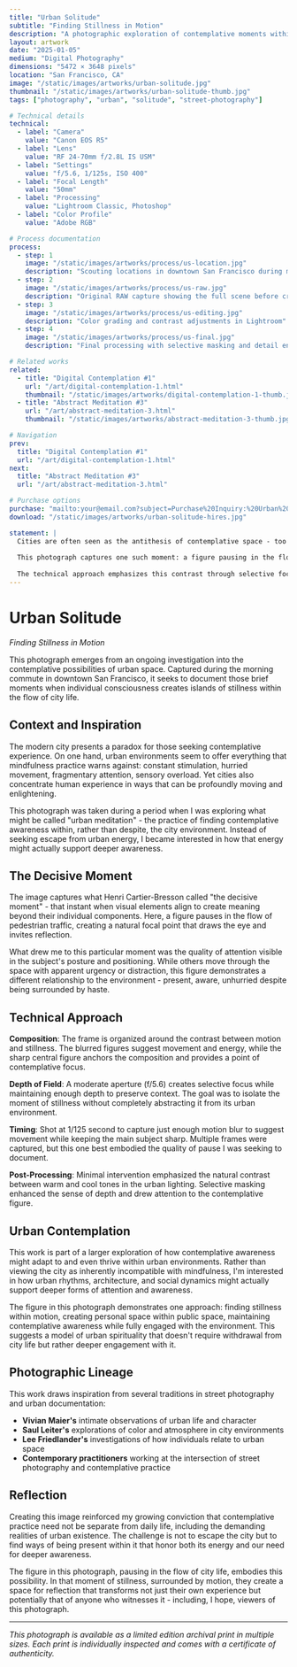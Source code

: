 ```yaml
---
title: "Urban Solitude"
subtitle: "Finding Stillness in Motion"
description: "A photographic exploration of contemplative moments within the urban environment"
layout: artwork
date: "2025-01-05"
medium: "Digital Photography"
dimensions: "5472 × 3648 pixels"
location: "San Francisco, CA"
image: "/static/images/artworks/urban-solitude.jpg"
thumbnail: "/static/images/artworks/urban-solitude-thumb.jpg"
tags: ["photography", "urban", "solitude", "street-photography"]

# Technical details
technical:
  - label: "Camera"
    value: "Canon EOS R5"
  - label: "Lens"
    value: "RF 24-70mm f/2.8L IS USM"
  - label: "Settings"
    value: "f/5.6, 1/125s, ISO 400"
  - label: "Focal Length"
    value: "50mm"
  - label: "Processing"
    value: "Lightroom Classic, Photoshop"
  - label: "Color Profile"
    value: "Adobe RGB"

# Process documentation
process:
  - step: 1
    image: "/static/images/artworks/process/us-location.jpg"
    description: "Scouting locations in downtown San Francisco during morning commute hours"
  - step: 2
    image: "/static/images/artworks/process/us-raw.jpg"
    description: "Original RAW capture showing the full scene before cropping"
  - step: 3
    image: "/static/images/artworks/process/us-editing.jpg"
    description: "Color grading and contrast adjustments in Lightroom"
  - step: 4
    image: "/static/images/artworks/process/us-final.jpg"
    description: "Final processing with selective masking and detail enhancement"

# Related works
related:
  - title: "Digital Contemplation #1"
    url: "/art/digital-contemplation-1.html"
    thumbnail: "/static/images/artworks/digital-contemplation-1-thumb.jpg"
  - title: "Abstract Meditation #3"
    url: "/art/abstract-meditation-3.html"
    thumbnail: "/static/images/artworks/abstract-meditation-3-thumb.jpg"

# Navigation
prev:
  title: "Digital Contemplation #1"
  url: "/art/digital-contemplation-1.html"
next:
  title: "Abstract Meditation #3"
  url: "/art/abstract-meditation-3.html"

# Purchase options
purchase: "mailto:your@email.com?subject=Purchase%20Inquiry:%20Urban%20Solitude"
download: "/static/images/artworks/urban-solitude-hires.jpg"

statement: |
  Cities are often seen as the antithesis of contemplative space - too fast, too crowded, too stimulating for genuine reflection. But I've found that urban environments can offer unique opportunities for solitude and introspection.
  
  This photograph captures one such moment: a figure pausing in the flow of city life, creating a pocket of stillness within the motion. The composition emphasizes the contrast between the individual and the environment, between pause and movement, between inner life and outer circumstance.
  
  The technical approach emphasizes this contrast through selective focus and careful timing, isolating the moment of contemplation while maintaining awareness of the surrounding urban energy.
---
```


# Urban Solitude

*Finding Stillness in Motion*

This photograph emerges from an ongoing investigation into the contemplative possibilities of urban space. Captured during the morning commute in downtown San Francisco, it seeks to document those brief moments when individual consciousness creates islands of stillness within the flow of city life.

## Context and Inspiration

The modern city presents a paradox for those seeking contemplative experience. On one hand, urban environments seem to offer everything that mindfulness practice warns against: constant stimulation, hurried movement, fragmentary attention, sensory overload. Yet cities also concentrate human experience in ways that can be profoundly moving and enlightening.

This photograph was taken during a period when I was exploring what might be called "urban meditation" - the practice of finding contemplative awareness within, rather than despite, the city environment. Instead of seeking escape from urban energy, I became interested in how that energy might actually support deeper awareness.

## The Decisive Moment

The image captures what Henri Cartier-Bresson called "the decisive moment" - that instant when visual elements align to create meaning beyond their individual components. Here, a figure pauses in the flow of pedestrian traffic, creating a natural focal point that draws the eye and invites reflection.

What drew me to this particular moment was the quality of attention visible in the subject's posture and positioning. While others move through the space with apparent urgency or distraction, this figure demonstrates a different relationship to the environment - present, aware, unhurried despite being surrounded by haste.

## Technical Approach

**Composition**: The frame is organized around the contrast between motion and stillness. The blurred figures suggest movement and energy, while the sharp central figure anchors the composition and provides a point of contemplative focus.

**Depth of Field**: A moderate aperture (f/5.6) creates selective focus while maintaining enough depth to preserve context. The goal was to isolate the moment of stillness without completely abstracting it from its urban environment.

**Timing**: Shot at 1/125 second to capture just enough motion blur to suggest movement while keeping the main subject sharp. Multiple frames were captured, but this one best embodied the quality of pause I was seeking to document.

**Post-Processing**: Minimal intervention emphasized the natural contrast between warm and cool tones in the urban lighting. Selective masking enhanced the sense of depth and drew attention to the contemplative figure.

## Urban Contemplation

This work is part of a larger exploration of how contemplative awareness might adapt to and even thrive within urban environments. Rather than viewing the city as inherently incompatible with mindfulness, I'm interested in how urban rhythms, architecture, and social dynamics might actually support deeper forms of attention and awareness.

The figure in this photograph demonstrates one approach: finding stillness within motion, creating personal space within public space, maintaining contemplative awareness while fully engaged with the environment. This suggests a model of urban spirituality that doesn't require withdrawal from city life but rather deeper engagement with it.

## Photographic Lineage

This work draws inspiration from several traditions in street photography and urban documentation:

- **Vivian Maier's** intimate observations of urban life and character
- **Saul Leiter's** explorations of color and atmosphere in city environments  
- **Lee Friedlander's** investigations of how individuals relate to urban space
- **Contemporary practitioners** working at the intersection of street photography and contemplative practice

## Reflection

Creating this image reinforced my growing conviction that contemplative practice need not be separate from daily life, including the demanding realities of urban existence. The challenge is not to escape the city but to find ways of being present within it that honor both its energy and our need for deeper awareness.

The figure in this photograph, pausing in the flow of city life, embodies this possibility. In that moment of stillness, surrounded by motion, they create a space for reflection that transforms not just their own experience but potentially that of anyone who witnesses it - including, I hope, viewers of this photograph.

---

*This photograph is available as a limited edition archival print in multiple sizes. Each print is individually inspected and comes with a certificate of authenticity.*